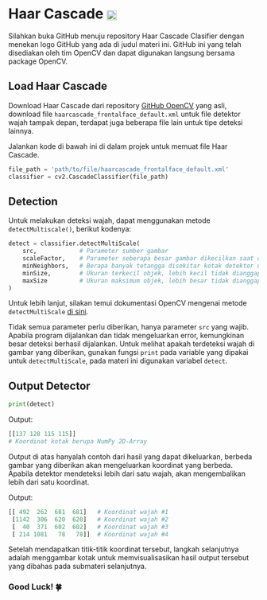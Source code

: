 # Haar Cascade [<img src="https://github.githubassets.com/assets/GitHub-Logo-ee398b662d42.png" height="20em" align="center" alt="Haar Github" title="Haar Github"/>](https://github.com/opencv/opencv/tree/master/data/haarcascades)

Silahkan buka GitHub menuju repository Haar Cascade Clasifier dengan menekan logo GitHub yang ada di judul materi ini. GitHub ini yang telah disediakan oleh tim OpenCV dan dapat digunakan langsung bersama package OpenCV.

## Load Haar Cascade

Download Haar Cascade dari repository [GitHub OpenCV](https://github.com/opencv/opencv/tree/master/data/haarcascades) yang asli, download file `haarcascade_frontalface_default.xml` untuk file detektor wajah tampak depan, terdapat juga beberapa file lain untuk tipe deteksi lainnya.

Jalankan kode di bawah ini di dalam projek untuk memuat file Haar Cascade.

```python
file_path = 'path/to/file/haarcascade_frontalface_default.xml'
classifier = cv2.CascadeClassifier(file_path)
```

## Detection

Untuk melakukan deteksi wajah, dapat menggunakan metode `detectMultiscale()`, berikut kodenya:

```python
detect = classifier.detectMultiScale(
    src,            # Parameter sumber gambar
    scaleFactor,    # Parameter seberapa besar gambar dikecilkan saat deteksi
    minNeighbors,   # Berapa banyak tetangga disekitar kotak detektor untuk menyatakan hasil deteksi
    minSize,        # Ukuran terkecil objek, lebih kecil tidak dianggap
    maxSize         # Ukuran maksimum objek, lebih besar tidak dianggap
)
```

Untuk lebih lanjut, silakan temui dokumentasi OpenCV mengenai metode `detectMultiScale` [di sini](https://docs.opencv.org/3.4/d1/de5/classcv_1_1CascadeClassifier.html).

Tidak semua parameter perlu diberikan, hanya parameter `src` yang wajib. Apabila program dijalankan dan tidak mengeluarkan error, kemungkinan besar deteksi berhasil dijalankan. Untuk melihat apakah terdeteksi wajah di gambar yang diberikan, gunakan fungsi `print` pada variable yang dipakai untuk `detectMultiScale`, pada materi ini digunakan variabel `detect`.

## Output Detector

```python
print(detect)
```

Output:

```python
[[137 128 115 115]]
# Koordinat kotak berupa NumPy 2D-Array
```

Output di atas hanyalah contoh dari hasil yang dapat dikeluarkan, berbeda gambar yang diberikan akan mengeluarkan koordinat yang berbeda. Apabila detektor mendeteksi lebih dari satu wajah, akan mengembalikan lebih dari satu koordinat.

Output:

```python
[[ 492  262  681  681]   # Koordinat wajah #1
 [1142  306  620  620]   # Koordinat wajah #2
 [  40  371  602  602]   # Koordinat wajah #3
 [ 214 1081   78   78]]  # Koordinat wajah #4
```

Setelah mendapatkan titik-titik koordinat tersebut, langkah selanjutnya adalah menggambar kotak untuk memvisualisasikan hasil output tersebut yang dibahas pada submateri selanjutnya.

### Good Luck! 🍀
